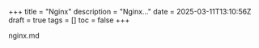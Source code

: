 +++
title = "Nginx"
description = "Nginx..."
date = 2025-03-11T13:10:56Z
draft = true
tags = []
toc = false
+++

nginx.md
